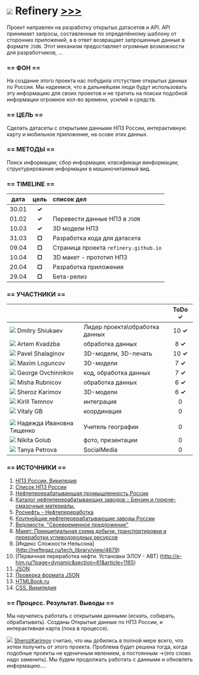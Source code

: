 ![](https://avatars0.githubusercontent.com/u/6559911?s=28) Refinery [>>>](https://github.com/soda-io/Refinery)
===

Проект направлен на разработку открытых датасетов и API. API принимает запросы, составленные по определённому шаблону от сторонних приложений, а в ответ возвращает запрошенные данные в формате `JSON`. Этот механизм предоставляет огромные возможности для разработчиков, ...

### == ФОН ==
На создание этого проекта нас побудила отстуствие открытых данных по России. Мы надеемся, что в дальнейшем люди будут использовать эту информацию для своих проектов и не тратить на поиски подобной информации огромное кол-во времени, усилий и средств.

### == ЦЕЛЬ ==

Сделать датасеты с открытыми данными НПЗ России, интерактивную карту и мобильное приложение, на осове этих данных.

### == МЕТОДЫ ==

Поиск информации; сбор информации; класификаци яинформации; структурирование информации в машиночитаемый вид.

### == TIMELINE ==

|   дата    | цель   |  список дел                            |
|:---------:|:------:|:--------------------------------------|
| 30.01     | **✓**  |                                       |
| 01.02     | **✓**  | Перевести данные НПЗ в `JSON`         |
| 10.03     | **✓**  | 3D модели НПЗ                         |
| 31.03     | **▢**  | Разработка кода для датасета          |
| 09.04     | **▢**  | Страница проекта `refinery.github.io` |
| 10.04     | **▢**  | 3D макет - прототип НПЗ               |
| 20.04     | **▢**  | Разработка приложения                 |
| 29.04     | **▢**  | Бета-релиз                            |

### == УЧАСТНИКИ ==

|                                                                             |                              |ToDo **✓**|
|---------------------------------------------------------------------------  |:------------------------------|:----:|
 ![](https://avatars3.githubusercontent.com/u/5991448?s=36) Dmitry Shiukaev   | Лидер проекта\обработка данных|10 **✓**|
 ![](https://avatars3.githubusercontent.com/u/4639509?s=36) Artem Kvadzba     | обработка данных              |8 **✓**|
 ![](https://avatars0.githubusercontent.com/u/3833771?s=36) Pavel Shalaginov  | 3D-модели, 3D-печать          |10 **✓**|
 ![](https://avatars2.githubusercontent.com/u/3838734?s=36) Maxim Loguncov    | 3D-модели                     |7 **✓**|
 ![](https://avatars1.githubusercontent.com/u/6061182?s=36) George Ovchinnikov|код, обработка данных          |7 **✓**|
 ![](https://avatars1.githubusercontent.com/u/6498865?s=36) Misha Rubnicov    | обработка данных              |6 **✓**|
 ![](https://avatars0.githubusercontent.com/u/4226210?s=36) Sheroz Karimov    | 3D-модели                     |6 **✓**|
 ![](https://avatars0.githubusercontent.com/u/147170?s=36) Kirill Temnov      | интеграция                    |0|
 ![](https://avatars0.githubusercontent.com/u/842476?s=36) Vitaly GB          | координация                   |0|
                                                                              |                               |
 ![](http://www.gravatar.com/avatar/f7e166e67e46c6cbccb66a54107f08b1?s=36)  Надежда Ивановна Тищенко                                 |Учитель географии              |0|
 ![](https://avatars3.githubusercontent.com/u/6450286?s=36) Nikita Golub      | фото, презентации             |0|
 ![](https://avatars0.githubusercontent.com/u/6568321?s=36) Tanya Petrova     | SocialMedia                   |0|


### == ИСТОЧНИКИ ==

 1. [НПЗ России. Википедия](http://ru.wikipedia.org/wiki/%D0%9D%D0%B5%D1%84%D1%82%D1%8F%D0%BD%D0%B0%D1%8F_%D0%BF%D1%80%D0%BE%D0%BC%D1%8B%D1%88%D0%BB%D0%B5%D0%BD%D0%BD%D0%BE%D1%81%D1%82%D1%8C_%D0%A0%D0%BE%D1%81%D1%81%D0%B8%D0%B8)
 1. [Список НПЗ России](http://www.wiki-prom.ru/20otrasl.html)
 1. [Нефтеперерабатывающая промышленность России](http://ru.wikipedia.org/wiki/Нефтеперерабатывающая_промышленность_России)
 1. [Каталог нефтеперерабатывающих заводов :: Бензин и горюче-смазочные материалы.](http://www.benzol.ru/npz/?status=2&page=1)
 1. [Роснефть - Нефтепереработка](http://www.rosneft.ru/Downstream/refining/)
 1. [Крупнейшие нефтеперерабатывающие заводы России](http://neftegas.info/engine/info/krupnjejshije-njeftjepjerjerabatyvajushhije-zavody-rossii)
 1. [Ведомости. "Своевременное предложение"](http://tbu.com.ua/digest/svoevremennoe_predlojenie.html)
 1. [Макет: Принципиальная схема добычи, транспортировки и переработки углеводородных ресурсов](http://www.maket-russia.ru/portfolio/portfolio-uchebnye-makety-i-modeli/maket-printsipialnaya-skhema-dobychi-transportirovki-i-pererabotki-uglevodorodnykh-resursov/)
 1. [Индекс Сложности Нельсона] (http://neftegaz.ru/tech_library/view/4679)
 1. [Первичная переработка нефти. Установки ЭЛОУ - АВТ] (http://e-him.ru/?page=dynamic&section=61&article=1165) 
 1. [JSON](http://ru.wikipedia.org/wiki/JSON) 
 1. [Проверка формата JSON](http://jsonformatter.curiousconcept.com/)
 1. [HTMLBook.ru](http://htmlbook.ru/html5)
 1. [CSS. Википедия](http://ru.wikipedia.org/wiki/%D0%9A%D0%B0%D1%81%D0%BA%D0%B0%D0%B4%D0%BD%D1%8B%D0%B5_%D1%82%D0%B0%D0%B1%D0%BB%D0%B8%D1%86%D1%8B_%D1%81%D1%82%D0%B8%D0%BB%D0%B5%D0%B9)

### == Процесс. Результат. Выводы ==

Мы научились работать с открытыми данными (искать, собирать, обрабатывать). Созданы Открытые данные по НПЗ России, и интерактивная карта (пока в процессе).

![](https://avatars0.githubusercontent.com/u/4226210?s=14) [SherozKarimov](https://github.com/SherozKarimov) считаю, что мы добились в полной мере всего, что хотеи получить от этого проекта. Проблема будет решена тогда, когда подобные проекты не еденичным явлением, а постоянным ->(это слово надо заменить). Мы будем продолжать работать с данными и обновлять информацию....

 
